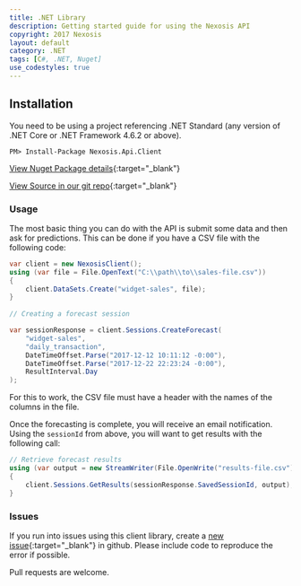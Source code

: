 ```yaml
---
title: .NET Library
description: Getting started guide for using the Nexosis API
copyright: 2017 Nexosis 
layout: default
category: .NET
tags: [C#, .NET, Nuget]
use_codestyles: true
---
```


## Installation

You need to be using a project referencing .NET Standard (any version of .NET Core or .NET Framework 4.6.2 or above).

``` 
PM> Install-Package Nexosis.Api.Client 
```

[View Nuget Package details](https://www.nuget.org/packages/Nexosis.Api.Client/){:target="_blank"}

[View Source in our git repo](https://github.com/Nexosis/nexosisclient-net){:target="_blank"}

### Usage

The most basic thing you can do with the API is submit some data and then ask for predictions. This can be done if you have a CSV file with the following code:

``` csharp
var client = new NexosisClient();
using (var file = File.OpenText("C:\\path\\to\\sales-file.csv"))
{
    client.DataSets.Create("widget-sales", file);
}
    
// Creating a forecast session

var sessionResponse = client.Sessions.CreateForecast(
    "widget-sales",
    "daily_transaction",
    DateTimeOffset.Parse("2017-12-12 10:11:12 -0:00"), 
    DateTimeOffset.Parse("2017-12-22 22:23:24 -0:00"), 
    ResultInterval.Day
);
```

For this to work, the CSV file must have a header with the names of the columns in the file.

Once the forecasting is complete, you will receive an email notification. Using the `sessionId` from
above, you will want to get results with the following call:

```csharp
// Retrieve forecast results
using (var output = new StreamWriter(File.OpenWrite("results-file.csv")))
{
    client.Sessions.GetResults(sessionResponse.SavedSessionId, output);
}
```

### Issues
If you run into issues using this client library, create a [new issue](https://github.com/Nexosis/nexosisclient-net/issues/new){:target="_blank"} in github. Please include code to reproduce the error if possible.

Pull requests are welcome.
